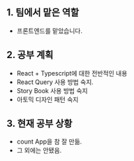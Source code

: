 ## 1. 팀에서 맡은 역할
 * 프론트엔드를 맡았습니다.

## 2. 공부 계획

 * React + Typescript에 대한 전반적인 내용
 * React Query 사용 방법 숙지.
 * Story Book 사용 방법 숙지
 * 아토믹 디자인 패턴 숙지

## 3. 현재 공부 상황

 * count App을 참 잘 만듦.
 * 그 외에는 안됐음.